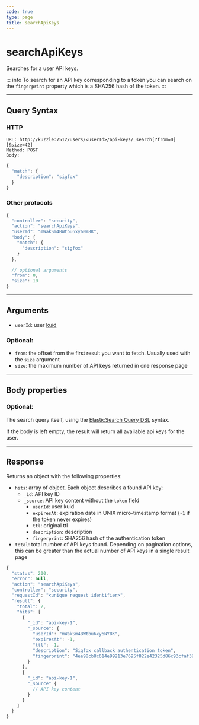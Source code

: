 ```yaml
---
code: true
type: page
title: searchApiKeys
---
```


# searchApiKeys

Searches for a user API keys.

::: info
To search for an API key corresponding to a token you can search on the `fingerprint` property which is a SHA256 hash of the token.
:::

---

## Query Syntax

### HTTP

```http
URL: http://kuzzle:7512/users/<userId>/api-keys/_search[?from=0][&size=42]
Method: POST
Body:
```

```js
{
  "match": {
    "description": "sigfox"
  }
}
```

### Other protocols

```js
{
  "controller": "security",
  "action": "searchApiKeys",
  "userId": "mWakSm4BWtbu6xy6NY8K",
  "body": {
    "match": {
      "description": "sigfox"
    }
  },

  // optional arguments
  "from": 0,
  "size": 10
}
```

---

## Arguments

- `userId`: user [kuid](/core/2/guides/main-concepts/5-authentication#kuzzle-user-identifier-kuid)

### Optional:

- `from`: the offset from the first result you want to fetch. Usually used with the `size` argument
- `size`: the maximum number of API keys returned in one response page

---

## Body properties

### Optional:

The search query itself, using the [ElasticSearch Query DSL](https://www.elastic.co/guide/en/elasticsearch/reference/7.4/query-dsl.html) syntax.

If the body is left empty, the result will return all available api keys for the user.

---

## Response

Returns an object with the following properties:

- `hits`: array of object. Each object describes a found API key:
  - `_id`: API key ID
  - `_source`: API key content without the `token` field
    - `userId`: user kuid
    - `expiresAt`: expiration date in UNIX micro-timestamp format (`-1` if the token never expires)
    - `ttl`: original ttl
    - `description`: description
    - `fingerprint`: SHA256 hash of the authentication token
- `total`: total number of API keys found. Depending on pagination options, this can be greater than the actual number of API keys in a single result page

```js
{
  "status": 200,
  "error": null,
  "action": "searchApiKeys",
  "controller": "security",
  "requestId": "<unique request identifier>",
  "result": {
    "total": 2,
    "hits": [
      {
        "_id": "api-key-1",
        "_source": {
          "userId": "mWakSm4BWtbu6xy6NY8K",
          "expiresAt": -1,
          "ttl": -1,
          "description": "Sigfox callback authentication token",
          "fingerprint": "4ee98cb8c614e99213e7695f822e42325d86c93cfaf39cb40e860939e784c8e6"
        }
      },
      {
        "_id": "api-key-1",
        "_source" {
          // API key content
        }
      }
    ]
  }
}
```
